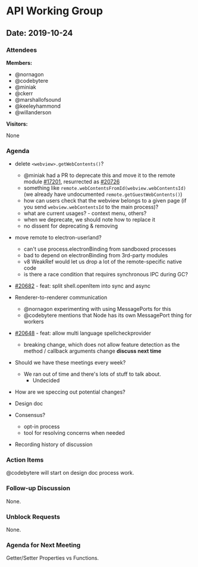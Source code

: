 # API Working Group

## Date: 2019-10-24

### Attendees

**Members:**

* @nornagon
* @codebytere
* @miniak
* @ckerr
* @marshallofsound
* @keeleyhammond
* @willanderson

**Visitors:**

None

### Agenda

- delete `<webview>.getWebContents()`?
    - @miniak had a PR to deprecate this and move it to the remote module [#17201](https://github.com/electron/electron/pull/17201), resurrected as [#20726](https://github.com/electron/electron/pull/20726)
    - something like `remote.webContentsFromId(webview.webContentsId)` (we already have undocumented `remote.getGuestWebContents()`)
    - how can users check that the webview belongs to a given page (if you send `webview.webContentsId` to the main process)?
    - what are current usages? - context menu, others?
    - when we deprecate, we should note how to replace it
    - no dissent for deprecating & removing
- move remote to electron-userland?
    - can't use process.electronBinding from sandboxed processes
    - bad to depend on electronBinding from 3rd-party modules
    - v8 WeakRef would let us drop a lot of the remote-specific native code
    - is there a race condition that requires synchronous IPC during GC?
- [#20682](https://github.com/electron/electron/pull/20682) - feat: split shell.openItem into sync and async
- Renderer-to-renderer communication
    - @nornagon experimenting with using MessagePorts for this
    - @codebytere mentions that Node has its own MessagePort thing for workers
- [#20648](https://github.com/electron/electron/pull/20648) - feat: allow multi language spellcheckprovider
    - breaking change, which does not allow feature detection as the method / callback arguments change **discuss next time**
- Should we have these meetings every week?
  - We ran out of time and there's lots of stuff to talk about.
    - Undecided

- How are we speccing out potential changes?
- Design doc
- Consensus?
    - opt-in process
    - tool for resolving concerns when needed
- Recording history of discussion

### Action Items

@codebytere will start on design doc process work.

### Follow-up Discussion

None.

### Unblock Requests

None.

### Agenda for Next Meeting

Getter/Setter Properties vs Functions.


